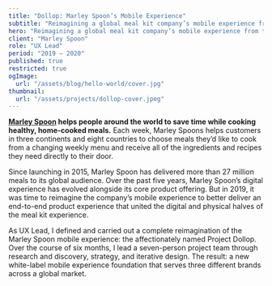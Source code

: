 ```yaml
---
title: "Dollop: Marley Spoon’s Mobile Experience"
subtitle: "Reimagining a global meal kit company’s mobile experience from the ground up."
hero: "Reimagining a global meal kit company’s mobile experience from the ground up"
client: "Marley Spoon"
role: "UX Lead"
period: "2019 – 2020"
published: true
restricted: true
ogImage:
  url: "/assets/blog/hello-world/cover.jpg"
thumbnail:
  url: "/assets/projects/dollop-cover.jpeg"
---
```


**[Marley Spoon](https://marleyspoon.de) helps people around the world to save time while cooking healthy, home-cooked meals.** Each week, Marley Spoons helps customers in three continents and eight countries to choose meals they’d like to cook from a changing weekly menu and receive all of the ingredients and recipes they need directly to their door.

Since launching in 2015, Marley Spoon has delivered more than 27 million meals to its global audience. Over the past five years, Marley Spoon’s digital experience has evolved alongside its core product offering. But in 2019, it was time to reimagine the company’s mobile experience to better deliver an end-to-end product experience that united the digital and physical halves of the meal kit experience.

As UX Lead, I defined and carried out a complete reimagination of the Marley Spoon mobile experience: the affectionately named Project Dollop. Over the course of six months, I lead a seven-person project team through research and discovery, strategy, and iterative design. The result: a new white-label mobile experience foundation that serves three different brands across a global market.
